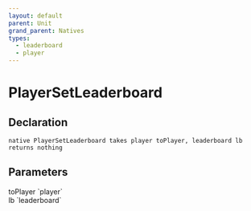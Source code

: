 ```yaml
---
layout: default
parent: Unit
grand_parent: Natives
types:
  - leaderboard
  - player
---
```


# PlayerSetLeaderboard

## Declaration

```
native PlayerSetLeaderboard takes player toPlayer, leaderboard lb returns nothing
```

## Parameters
<dl>
  <dt>toPlayer `player`</dt>
  <dd></dd>

  <dt>lb `leaderboard`</dt>
  <dd></dd>
</dl>